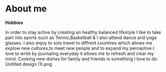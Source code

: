 # About me
**Hobbies**

In order to stay active by creating an healthy balanced lifestyle I like to take part into sports such as Tennis,Basketball & I also attend dance and yoga glasses. I also enjoy to solo travel to diffrent countires which allows me explow new cultures,to meet new people and to expand my perceptive.I love to write by journaling everyday it allows me to refresh and clear my mind. Cooking new dishes for family and friends is something I love to do.
Untitled design (1).png
